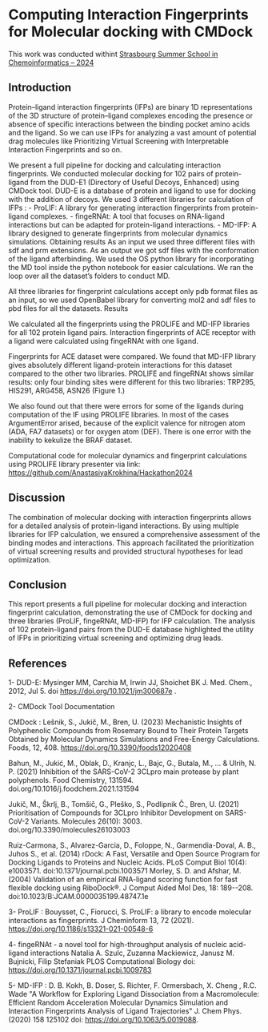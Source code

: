 # Computing Interaction Fingerprints for Molecular docking with CMDock
This work was conducted withint [Strasbourg Summer School in Chemoinformatics – 2024](https://infochim.chimie.unistra.fr/-Strasbourg-Summer-School-in-Chemoinformatics-2024-.html)
## Introduction
Protein–ligand interaction fingerprints (IFPs) are binary 1D representations of the 3D structure of protein–ligand complexes encoding the presence or absence of specific interactions between the binding pocket amino acids and the ligand. So we can use IFPs for analyzing a vast amount of potential drag molecules like Prioritizing Virtual Screening with Interpretable Interaction Fingerprints and so on. 

We present a full pipeline for docking and calculating interaction fingerprints. We conducted molecular docking for 102 pairs of protein-ligand from the DUD-E1 (Directory of Useful Decoys, Enhanced) using CMDock tool. DUD-E is a database of protein and ligand to use for docking with the addition of decoys. We used 3 different libraries for calculation of IFPs :
 	- ProLIF: A library for generating interaction fingerprints from protein-ligand complexes.
 	- fingeRNAt: A tool that focuses on RNA-ligand interactions but can be adapted for protein-ligand interactions.
 	- MD-IFP: A library designed to generate fingerprints from molecular dynamics simulations.
Obtaining results
As an input we used three different files with sdf and prm extensions. As an output we got sdf files with the conformation of the ligand afterbinding. We used the OS python library for incorporating the MD tool inside the python notebook for easier calculations. We ran the loop over all the dataset’s folders to conduct MD.

All three libraries for fingerprint calculations accept only pdb format files as an input, so we used OpenBabel library for converting mol2 and sdf files to pbd files for all the datasets.
Results

We calculated all the fingerprints using the PROLIFE and MD-IFP libraries for all 102 protein ligand pairs. Interaction fingerprints of ACE receptor with a ligand were calculated using fingeRNAt with one ligand. 

Fingerprints for ACE dataset were compared. We found that MD-IFP library gives absolutely different ligand-protein interactions for this dataset compared to the other two libraries. PROLIFE and fingeRNAt shows similar results: only four binding sites were different for this two libraries: TRP295, HIS291, ARG458, ASN26 (Figure 1.) 

We also found out that there were errors for some of the ligands during computation of the IF using PROLIFE libraries. In most of the cases ArgumentError arised, because of the explicit valence for nitrogen atom (ADA, FA7 datasets) or for oxygen atom (DEF). There is one error with the inability to kekulize the BRAF dataset.

Computational code for molecular dynamics and fingerprint calculations using PROLIFE library presenter via link: https://github.com/AnastasiyaKrokhina/Hackathon2024
 
## Discussion

The combination of molecular docking with interaction fingerprints allows for a detailed analysis of protein-ligand interactions. By using multiple libraries for IFP calculation, we ensured a comprehensive assessment of the binding modes and interactions. This approach facilitated the prioritization of virtual screening results and provided structural hypotheses for lead optimization.

## Conclusion

This report presents a full pipeline for molecular docking and interaction fingerprint calculation, demonstrating the use of CMDock for docking and three libraries (ProLIF, fingeRNAt, MD-IFP) for IFP calculation. The analysis of 102 protein-ligand pairs from the DUD-E database highlighted the utility of IFPs in prioritizing virtual screening and optimizing drug leads.

## References

1- DUD-E: Mysinger MM, Carchia M, Irwin JJ, Shoichet BK J. Med. Chem., 2012, Jul 5. doi https://doi.org/10.1021/jm300687e .

2- CMDock Tool Documentation

CMDock :
Lešnik, S., Jukič, M., Bren, U. (2023) Mechanistic Insights of Polyphenolic Compounds from Rosemary Bound to Their Protein Targets Obtained by Molecular Dynamics Simulations and Free-Energy Calculations. Foods, 12, 408. https://doi.org/10.3390/foods12020408

Bahun, M., Jukić, M., Oblak, D., Kranjc, L., Bajc, G., Butala, M., ... & Ulrih, N. P. (2021) Inhibition of the SARS-CoV-2 3CLpro main protease by plant polyphenols. Food Chemistry, 131594. doi.org/10.1016/j.foodchem.2021.131594

Jukič, M., Škrlj, B., Tomšič, G., Pleško, S., Podlipnik Č., Bren, U. (2021) Prioritisation of Compounds for 3CLpro Inhibitor Development on SARS-CoV-2 Variants. Molecules 26(10): 3003. doi.org/10.3390/molecules26103003

Ruiz-Carmona, S., Alvarez-Garcia, D., Foloppe, N., Garmendia-Doval, A. B., Juhos S., et al. (2014) rDock: A Fast, Versatile and Open Source Program for Docking Ligands to Proteins and Nucleic Acids. PLoS Comput Biol 10(4): e1003571. doi:10.1371/journal.pcbi.1003571
Morley, S. D. and Afshar, M. (2004) Validation of an empirical RNA-ligand scoring function for fast flexible docking using RiboDock®. J Comput Aided Mol Des, 18: 189--208. doi:10.1023/B:JCAM.0000035199.48747.1e

3- ProLIF : Bouysset, C., Fiorucci, S. ProLIF: a library to encode molecular interactions as fingerprints. J Cheminform 13, 72 (2021). https://doi.org/10.1186/s13321-021-00548-6 

4- fingeRNAt - a novel tool for high-throughput analysis of nucleic acid-ligand interactions
Natalia A. Szulc, Zuzanna Mackiewicz, Janusz M. Bujnicki, Filip Stefaniak
PLOS Computational Biology doi: https://doi.org/10.1371/journal.pcbi.1009783 

5- MD-IFP : D. B. Kokh, B. Doser, S. Richter, F. Ormersbach, X. Cheng , R.C. Wade "A Workflow for Exploring Ligand Dissociation from a Macromolecule: Efficient Random Acceleration Molecular Dynamics Simulation and Interaction Fingerprints Analysis of Ligand Trajectories" J. Chem Phys.(2020) 158 125102 doi: https://doi.org/10.1063/5.0019088.
